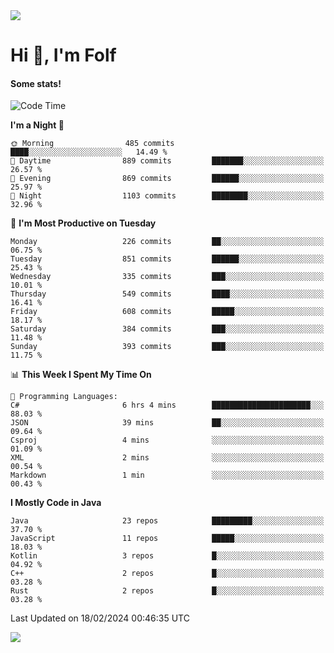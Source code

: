 <img src="https://komarev.com/ghpvc/?username=itsfolf"/>
<h1>Hi 👋, I'm Folf</h1>


#### Some stats!
<!--START_SECTION:waka-->
![Code Time](http://img.shields.io/badge/Code%20Time-2%2C136%20hrs%2035%20mins-blue)

**I'm a Night 🦉** 

```text
🌞 Morning                485 commits         ████░░░░░░░░░░░░░░░░░░░░░   14.49 % 
🌆 Daytime                889 commits         ███████░░░░░░░░░░░░░░░░░░   26.57 % 
🌃 Evening                869 commits         ██████░░░░░░░░░░░░░░░░░░░   25.97 % 
🌙 Night                  1103 commits        ████████░░░░░░░░░░░░░░░░░   32.96 % 
```
📅 **I'm Most Productive on Tuesday** 

```text
Monday                   226 commits         ██░░░░░░░░░░░░░░░░░░░░░░░   06.75 % 
Tuesday                  851 commits         ██████░░░░░░░░░░░░░░░░░░░   25.43 % 
Wednesday                335 commits         ███░░░░░░░░░░░░░░░░░░░░░░   10.01 % 
Thursday                 549 commits         ████░░░░░░░░░░░░░░░░░░░░░   16.41 % 
Friday                   608 commits         █████░░░░░░░░░░░░░░░░░░░░   18.17 % 
Saturday                 384 commits         ███░░░░░░░░░░░░░░░░░░░░░░   11.48 % 
Sunday                   393 commits         ███░░░░░░░░░░░░░░░░░░░░░░   11.75 % 
```


📊 **This Week I Spent My Time On** 

```text
💬 Programming Languages: 
C#                       6 hrs 4 mins        ██████████████████████░░░   88.03 % 
JSON                     39 mins             ██░░░░░░░░░░░░░░░░░░░░░░░   09.64 % 
Csproj                   4 mins              ░░░░░░░░░░░░░░░░░░░░░░░░░   01.09 % 
XML                      2 mins              ░░░░░░░░░░░░░░░░░░░░░░░░░   00.54 % 
Markdown                 1 min               ░░░░░░░░░░░░░░░░░░░░░░░░░   00.43 % 
```

**I Mostly Code in Java** 

```text
Java                     23 repos            █████████░░░░░░░░░░░░░░░░   37.70 % 
JavaScript               11 repos            █████░░░░░░░░░░░░░░░░░░░░   18.03 % 
Kotlin                   3 repos             █░░░░░░░░░░░░░░░░░░░░░░░░   04.92 % 
C++                      2 repos             █░░░░░░░░░░░░░░░░░░░░░░░░   03.28 % 
Rust                     2 repos             █░░░░░░░░░░░░░░░░░░░░░░░░   03.28 % 
```




 Last Updated on 18/02/2024 00:46:35 UTC
<!--END_SECTION:waka-->
<a src="https://discord.com/users/1090088995976925305"><img src="https://lanyard-profile-readme.vercel.app/api/1090088995976925305"/></a></td> 
